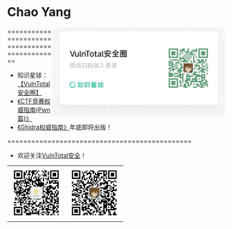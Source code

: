 # Chao Yang

<img align='right' src="./zsxq.jpg" width="400">

==============================================

- 知识星球：[【VulnTotal安全圈】](https://public.zsxq.com/groups/51122185281484.html)
- [《CTF竞赛权威指南(Pwn篇)》](https://github.com/firmianay/ctf-book)
- [《Ghidra权威指南》](https://github.com/firmianay/ghidra-book)年底即将出版！

==============================================

- 欢迎关注[VulnTotal安全](https://github.com/VulnTotal-Team)！

<table><tr>
<td><img src=./gzh.jpg width="120"></td>
<td><img src=./wechat.jpg width="120"></td>
</tr></table>
